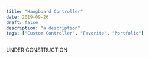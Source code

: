 ```yaml
---
title: "Hangboard Controller"
date: 2019-09-26
draft: false
description: "a description"
tags: ["Custom Controller", "Favorite", "Portfolio"]
---
```

UNDER CONSTRUCTION